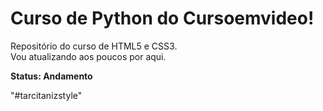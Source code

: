 # Curso de Python do Cursoemvideo!

Repositório do curso de HTML5 e CSS3.  
Vou atualizando aos poucos por aqui.  

**Status: Andamento**

"#tarcitanizstyle"
